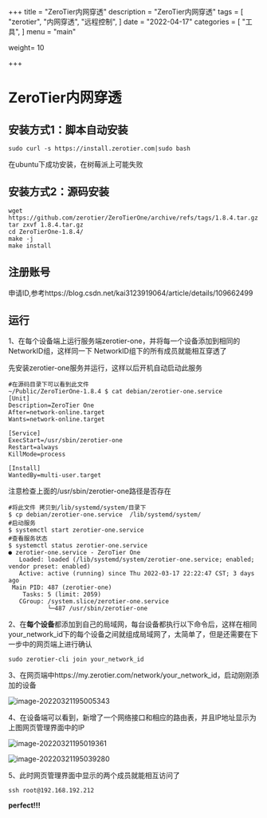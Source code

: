 +++
title = "ZeroTier内网穿透"
description = "ZeroTier内网穿透"
tags = [
    "zerotier",
    "内网穿透",
    "远程控制",
]
date = "2022-04-17"
categories = [
    "工具",
]
menu = "main"

weight= 10

+++
# ZeroTier内网穿透

## 安装方式1：脚本自动安装

```shell
sudo curl -s https://install.zerotier.com|sudo bash
```

在ubuntu下成功安装，在树莓派上可能失败

## 安装方式2：源码安装

```shell
wget https://github.com/zerotier/ZeroTierOne/archive/refs/tags/1.8.4.tar.gz
tar zxvf 1.8.4.tar.gz
cd ZeroTierOne-1.8.4/
make -j
make install
```

## 注册账号

申请ID,参考https://blog.csdn.net/kai3123919064/article/details/109662499

## 运行

1、在每个设备端上运行服务端zerotier-one，并将每一个设备添加到相同的NetworkID组，这样同一下
NetworkID组下的所有成员就能相互穿透了

先安装zerotier-one服务并运行，这样以后开机自动启动此服务

```shell
#在源码目录下可以看到此文件
~/Public/ZeroTierOne-1.8.4 $ cat debian/zerotier-one.service
[Unit]
Description=ZeroTier One
After=network-online.target
Wants=network-online.target

[Service]
ExecStart=/usr/sbin/zerotier-one
Restart=always
KillMode=process

[Install]
WantedBy=multi-user.target
```

注意检查上面的/usr/sbin/zerotier-one路径是否存在

```shell
#将此文件 拷贝到/lib/systemd/system/目录下
$ cp debian/zerotier-one.service  /lib/systemd/system/
#启动服务
$ systemctl start zerotier-one.service
#查看服务状态
$ systemctl status zerotier-one.service
● zerotier-one.service - ZeroTier One
   Loaded: loaded (/lib/systemd/system/zerotier-one.service; enabled; vendor preset: enabled)
   Active: active (running) since Thu 2022-03-17 22:22:47 CST; 3 days ago
 Main PID: 487 (zerotier-one)
    Tasks: 5 (limit: 2059)
   CGroup: /system.slice/zerotier-one.service
           └─487 /usr/sbin/zerotier-one
```

2、在**每个设备**都添加到自己的局域网，每台设备都执行以下命令后，这样在相同your_network_id下的每个设备之间就组成局域网了，太简单了，但是还需要在下一步中的网页端上进行确认

```shell
sudo zerotier-cli join your_network_id
```

3、在网页端中https://my.zerotier.com/network/your_network_id，启动刚刚添加的设备

![image-20220321195005343](/images/zerotier内网穿透/image-20220321195005343.png)

4、在设备端可以看到，新增了一个网络接口和相应的路由表，并且IP地址显示为上图网页管理界面中的IP

![image-20220321195019361](/images/zerotier内网穿透/image-20220321195019361.png)

![image-20220321195039280](/images/zerotier内网穿透/image-20220321195039280.png)

5、此时网页管理界面中显示的两个成员就能相互访问了

```shell
ssh root@192.168.192.212
```

**perfect!!!**

